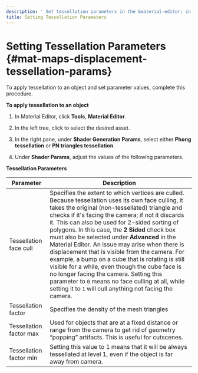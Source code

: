 ```yaml
---
description: ' Set tessellation parameters in the &material-editor; in &ALYlong;. '
title: Setting Tessellation Parameters
---
```

# Setting Tessellation Parameters {#mat-maps-displacement-tessellation-params}

To apply tessellation to an object and set parameter values, complete this procedure\.

**To apply tessellation to an object**

1. In Material Editor, click **Tools**, **Material Editor**\. 

1. In the left tree, click to select the desired asset\.

1. In the right pane, under **Shader Generation Params**, select either **Phong tessellation** or **PN triangles tessellation**\.

1. Under **Shader Params**, adjust the values of the following parameters\.

 


**Tessellation Parameters**  

| Parameter | Description | 
| --- | --- | 
| Tessellation face cull | Specifies the extent to which vertices are culled\. Because tessellation uses its own face culling, it takes the original \(non\-tessellated\) triangle and checks if it's facing the camera; if not it discards it\. This can also be used for 2\-sided sorting of polygons\. In this case, the **2 Sided** check box must also be selected under **Advanced** in the Material Editor\. An issue may arise when there is displacement that is visible from the camera\. For example, a bump on a cube that is rotating is still visible for a while, even though the cube face is no longer facing the camera\. Setting this parameter to `0` means no face culling at all, while setting it to `1` will cull anything not facing the camera\.  | 
| Tessellation factor | Specifies the density of the mesh triangles | 
| Tessellation factor max | Used for objects that are at a fixed distance or range from the camera to get rid of geometry “popping” artifacts\. This is useful for cutscenes\. | 
| Tessellation factor min | Setting this value to 1 means that it will be always tessellated at level 1, even if the object is far away from camera\. | 